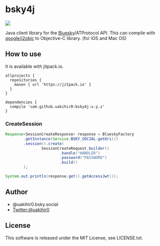 # bsky4j

[![](https://jitpack.io/v/uakihir0/bsky4j.svg)](https://jitpack.io/#uakihir0/bsky4j)

Java client library for the [Bluesky](https://blueskyweb.xyz/)/ATProtocol API. This can compile with [google/j2objc]() to Objective-C library. (for iOS and Mac OS) 

## How to use

It is available with jitpack.io.

```
allprojects {
  repositories {
    maven { url 'https://jitpack.io' }
  }
}

dependencies {
  compile 'com.github.uakihir0:bsky4j:x.y.z'
}
```

### CreateSession 

```java
Response<SessionCreateResponse> response = BlueskyFactory
        .getInstance(Service.BSKY_SOCIAL.getUri())
        .session().create(
                SessionCreateRequest.builder()
                        .handle("HANDLER")
                        .password("PASSWORD")
                        .build()
        );

System.out.println(response.get().getAccessJwt());
```

## Author

* @uakihir0.bsky.social
* [Twitter:@uakihir0](https://twitter.com/uakihir0)


## License

This software is released under the MIT License, see LICENSE.txt.

